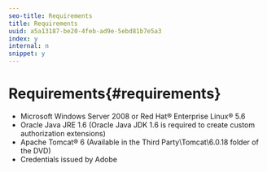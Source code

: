 ```yaml
---
seo-title: Requirements
title: Requirements
uuid: a5a13187-be20-4feb-ad9e-5ebd81b7e5a3
index: y
internal: n
snippet: y
---
```


# Requirements{#requirements}

* Microsoft Windows Server 2008 or Red Hat® Enterprise Linux® 5.6 
* Oracle Java JRE 1.6 (Oracle Java JDK 1.6 is required to create custom authorization extensions) 
* Apache Tomcat® 6 (Available in the Third Party\Tomcat\6.0.18 folder of the DVD) 
* Credentials issued by Adobe

